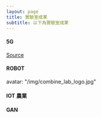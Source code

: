 ```yaml
---
layout: page
title: 實驗室成果
subtitle: 以下為實驗室成果
---
```




#### 5G


[Source](http://ieeexplore.ieee.org/search/searchresult.jsp?searchWithin=%22Authors%22:.QT.Wei-Lun%20Lin.QT.&newsearch=true)

#### ROBOT

avatar: "/img/combine_lab_logo.jpg"

#### IOT 農業

#### GAN

